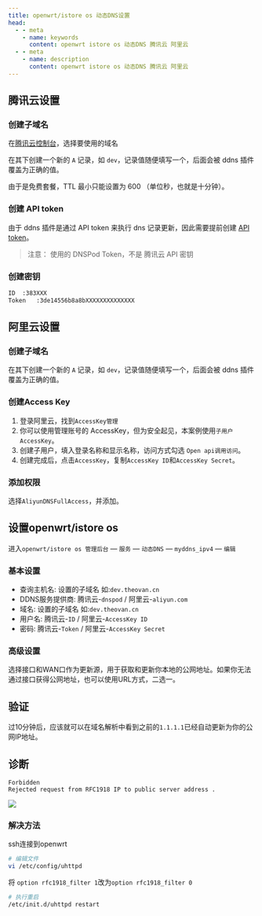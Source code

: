 ```yaml
---
title: openwrt/istore os 动态DNS设置
head:
  - - meta
    - name: keywords
      content: openwrt istore os 动态DNS 腾讯云 阿里云
  - - meta
    - name: description
      content: openwrt istore os 动态DNS 腾讯云 阿里云
---
```


## 腾讯云设置

### 创建子域名

在[腾讯云控制台](https://console.dnspod.cn/dns/list)，选择要使用的域名

在其下创建一个新的 `A` 记录，如 `dev`，记录值随便填写一个，后面会被 ddns 插件覆盖为正确的值。

由于是免费套餐，TTL 最小只能设置为 600 （单位秒，也就是十分钟）。

### 创建 API token

由于 ddns 插件是通过 API token 来执行 dns 记录更新，因此需要提前创建 [API token](https://console.dnspod.cn/account/token/token)。

> 注意： 使用的 DNSPod Token，不是 腾讯云 API 密钥

### 创建密钥

```sh
ID	:383XXX
Token	:3de14556b8a8bXXXXXXXXXXXXXX
```

## 阿里云设置

### 创建子域名

在其下创建一个新的 `A` 记录，如 `dev`，记录值随便填写一个，后面会被 ddns 插件覆盖为正确的值。

### 创建Access Key

1. 登录阿里云，找到`AccessKey管理`
2. 你可以使用管理账号的 AccessKey，但为安全起见，本案例使用`子用户AccessKey`。
3. 创建子用户，填入登录名称和显示名称，访问方式勾选 `Open api调用访问`。
4. 创建完成后，点击`AccessKey`，复制`AccessKey ID`和`AccessKey Secret`。

### 添加权限

选择`AliyunDNSFullAccess`，并添加。

## 设置openwrt/istore os

进入`openwrt/istore os 管理后台` — `服务` — `动态DNS` — `myddns_ipv4` — `编辑`

### 基本设置

- 查询主机名: 设置的子域名 如:`dev.theovan.cn`
- DDNS服务提供商: 腾讯云-`dnspod` / 阿里云-`aliyun.com`
- 域名: 设置的子域名 如:`dev.theovan.cn`
- 用户名: 腾讯云-`ID` / 阿里云-`AccessKey ID`
- 密码: 腾讯云-`Token` / 阿里云-`AccessKey Secret`

### 高级设置

选择接口和WAN口作为更新源，用于获取和更新你本地的公网地址。如果你无法通过接口获得公网地址，也可以使用URL方式，二选一。

## 验证

过10分钟后，应该就可以在域名解析中看到之前的`1.1.1.1`已经自动更新为你的公网IP地址。

## 诊断

```
Forbidden
Rejected request from RFC1918 IP to public server address .
```

![](https://m.theovan.cn/docs/20240419153456.png)

### 解决方法

ssh连接到openwrt

```sh
# 编辑文件
vi /etc/config/uhttpd
```

将 `option rfc1918_filter 1`改为`option rfc1918_filter 0`

```sh
# 执行重启
/etc/init.d/uhttpd restart
```
